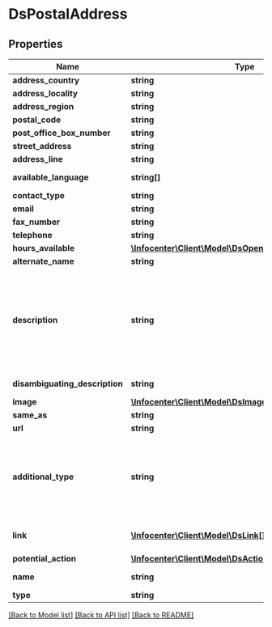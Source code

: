 # DsPostalAddress

## Properties
Name | Type | Description | Notes
------------ | ------------- | ------------- | -------------
**address_country** | **string** |  | [optional] 
**address_locality** | **string** |  | [optional] 
**address_region** | **string** |  | [optional] 
**postal_code** | **string** |  | [optional] 
**post_office_box_number** | **string** |  | [optional] 
**street_address** | **string** |  | [optional] 
**address_line** | **string** |  | [optional] 
**available_language** | **string[]** | List of 2-letter-iso-code (en, de, it, ...) | [optional] 
**contact_type** | **string** |  | [optional] 
**email** | **string** |  | [optional] 
**fax_number** | **string** |  | [optional] 
**telephone** | **string** |  | [optional] 
**hours_available** | [**\Infocenter\Client\Model\DsOpeningHoursSpecification[]**](DsOpeningHoursSpecification.md) |  | [optional] 
**alternate_name** | **string** |  | [optional] 
**description** | **string** | Multilingual. It is automatically translated if the description is not provided in all languages. Translated text is trimmed to 9000 symbols. Can contain HTML | [optional] 
**disambiguating_description** | **string** | Multilingual. Can contain HTML | [optional] 
**image** | [**\Infocenter\Client\Model\DsImageObjectSimplex**](DsImageObjectSimplex.md) |  | [optional] 
**same_as** | **string** |  | [optional] 
**url** | **string** | URL of the item | [optional] 
**additional_type** | **string** | Name of the &#x27;real&#x27;, more descriptive class which has no additional properties. Examples are schema.org/Country, schema.org/State, schema.org/City | [optional] 
**link** | [**\Infocenter\Client\Model\DsLink[]**](DsLink.md) | Web-links and general links between things | [optional] 
**potential_action** | [**\Infocenter\Client\Model\DsAction[]**](DsAction.md) |  | [optional] 
**name** | **string** | Multilingual. Can contain HTML | [optional] 
**type** | **string** |  | [optional] 

[[Back to Model list]](../../README.md#documentation-for-models) [[Back to API list]](../../README.md#documentation-for-api-endpoints) [[Back to README]](../../README.md)

